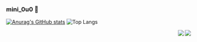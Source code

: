 ### mini_0u0 👋

<!--
**pthdud1123/pthdud1123** is a ✨ _special_ ✨ repository because its `README.md` (this file) appears on your GitHub profile.

Here are some ideas to get you started:

- 🔭 I’m currently working on ...
- 🌱 I’m currently learning ...
- 👯 I’m looking to collaborate on ...
- 🤔 I’m looking for help with ...
- 💬 Ask me about ...
- 📫 How to reach me: ...
- 😄 Pronouns: ...
- ⚡ Fun fact: ...
-->


<!-- [![Solved.ac
Profile](http://mazassumnida.wtf/api/generate_badge?boj={pthdud1123})](https://solved.ac/{pthdud1123}) -->

[![Anurag's GitHub stats](https://github-readme-stats.vercel.app/api?username=pthdud1123)](https://github.com/pthdud1123/github-readme-stats)
![Top Langs](https://github-readme-stats.vercel.app/api/top-langs/?username=pthdud1123&layout=compact)
<!--(https://github.com/pthdud1123/github-readme-stats)-->

<img align='right' src="http://mazassumnida.wtf/api/v2/generate_badge?boj=pthdud1123">
<img align='right' src="https://github.com/pthdud1123/github-readme-stats">

